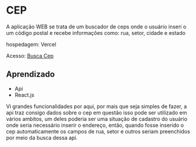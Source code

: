 # CEP

A aplicação WEB se trata de um buscador de ceps onde o usuário inseri o um código postal e recebe informações como: rua, setor, cidade e estado

hospedagem: Vercel

Acesso: [Busca Cep](https://buscador-cep-steel.vercel.app)

## Aprendizado

- Api
- React.js

Vi grandes funcionalidades por aqui, por mais que seja simples de fazer, a api traz consigo dados sobre o cep em questão 
isso pode ser utilizado em vários ambitos, um deles poderia ser uma situação de cadastro do usuário onde seria necessário inserir o endereço,
então, quando fosse inserido o cep automaticamente os campos de rua, setor e outros seriam preenchidos por meio da busca dessa api.
